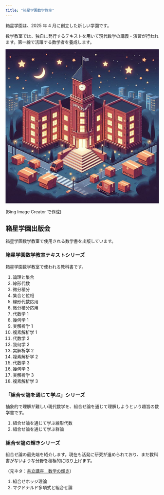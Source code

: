 ```yaml
---
title: "箱星学園数学教室"
---
```


箱星学園は、2025 年 4 月に創立した新しい学園です。

数学教室では、独自に発行するテキストを用いて現代数学の講義・演習が行われます。第一線で活躍する数学者を養成します。

![](./gakuen.png)

(Bing Image Creator で作成)

## 箱星学園出版会

箱星学園数学教室で使用される数学書を出版しています。

### 箱星学園数学教室テキストシリーズ

箱星学園数学教室で使われる教科書です。

1. 論理と集合
2. 線形代数
3. 微分積分
4. 集合と位相
5. 線形代数応用
6. 微分積分応用
7. 代数学 1
8. 幾何学 1
9. 実解析学 1
10. 複素解析学 1
11. 代数学 2
12. 幾何学 2
13. 実解析学 2
14. 複素解析学 2
15. 代数学 3
16. 幾何学 3
17. 実解析学 3
18. 複素解析学 3

### 「組合せ論を通じて学ぶ」シリーズ

抽象的で理解が難しい現代数学を、組合せ論を通じて理解しようという趣旨の数学書です。

1. 組合せ論を通じて学ぶ線形代数
2. 組合せ論を通じて学ぶ群論

### 組合せ論の輝きシリーズ

組合せ論の最先端を紹介します。現在も活発に研究が進められており、まだ教科書がないような分野を積極的に取り上げます。

（元ネタ：[共立講座　数学の輝き](https://www.kyoritsu-pub.co.jp/90thmath/math03.html)）

1. 組合せホッジ理論
2. マクドナルド多項式と組合せ論
